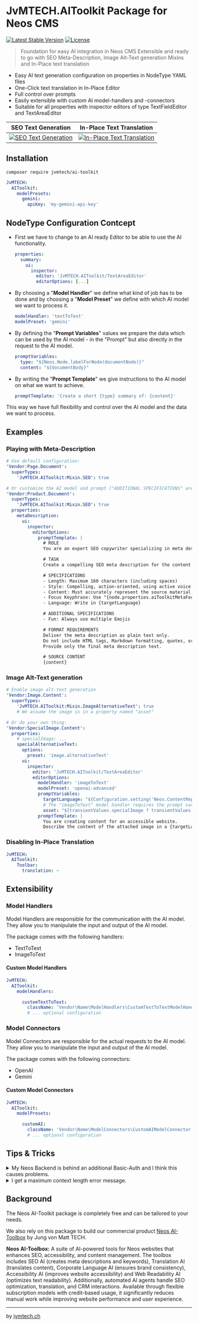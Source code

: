 # JvMTECH.AIToolkit Package for Neos CMS
[![Latest Stable Version](https://poser.pugx.org/jvmtech/ai-toolkit/v/stable)](https://packagist.org/packages/jvmtech/ai-toolkit)
[![License](https://poser.pugx.org/jvmtech/ai-toolkit/license)](https://packagist.org/packages/jvmtech/ai-toolkit)

> Foundation for easy AI integration in Neos CMS
> Extensible and ready to go with SEO Meta-Description, Image Alt-Text generation Mixins and In-Place text translation

- Easy AI text generation configuration on properties in NodeType YAML files
- One-Click text translation in In-Place Editor
- Full control over prompts
- Easily extensible with custom AI model-handlers and -connectors
- Suitable for all properties with inspector editors of type TextFieldEditor and TextAreaEditor

| SEO Text Generation | In-Place Text Translation |
|---------------------|---------------------------|
| [![SEO Text Generation](Documentation/jvmtech-aitoolkit-seo-text-generation-square.gif)](Documentation/jvmtech-aitoolkit-seo-text-generation.webm) | [![In-Place Text Translation](Documentation/jvmtech-aitoolkit-inplace-text-translation-square.gif)](Documentation/jvmtech-aitoolkit-inplace-text-translation.webm) |

## Installation

```
composer require jvmtech/ai-toolkit
```

```yaml
JvMTECH:
  AIToolkit:
    modelPresets:
      gemini:
        apiKey: 'my-gemini-api-key'
```

## NodeType Configuration Contcept

- First we have to change to an AI ready Editor to be able to use the AI functionality.

  ```yaml
  properties:
    summary:
      ui:
        inspector:
          editor: 'JvMTECH.AIToolkit/TextAreaEditor'
          editorOptions: [...]
  ```
- By choosing a "**Model Handler**" we define what kind of job has to be done and by choosing a "**Model Preset**" we define with which AI model we want to process it.

  ```yaml
  modelHandler: 'textToText'
  modelPreset: 'gemini'
  ```
- By defining the "**Prompt Variables**" values we prepare the data which can be used by the AI model - in the "Prompt" but also directly in the request to the AI model.

  ```yaml
  promptVariables:
    type: "${Neos.Node.labelForNode(documentNode)}"
    content: "${documentBody}"
  ```
- By writing the "**Prompt Template**" we give instructions to the AI model on what we want to achieve.

  ```yaml
  promptTemplate: 'Create a short {type} summary of: {content}'
  ```

This way we have full flexibility and control over the AI model and the data we want to process.

## Examples

### Playing with Meta-Description
```yaml
# Use default configuration:
'Vendor:Page.Document':
  superTypes:
    'JvMTECH.AIToolkit:Mixin.SEO': true

# Or customize the AI model and prompt ("ADDITIONAL SPECIFICATIONS" are added to the default prompt):
'Vendor:Product.Document':
  superTypes:
    'JvMTECH.AIToolkit:Mixin.SEO': true
  properties:
    metaDescription:
      ui:
        inspector:
          editorOptions:
            promptTemplate: |
              # ROLE
              You are an expert SEO copywriter specializing in meta descriptions that drive clicks and improve search rankings.

              # TASK
              Create a compelling SEO meta description for the content provided below.

              # SPECIFICATIONS
              - Length: Maximum 160 characters (including spaces)
              - Style: Compelling, action-oriented, using active voice
              - Content: Must accurately represent the source material
              - Focus Keyphrase: Use "{node.properties.aiToolkitMetaFocusKeyphrase}" if available; otherwise use "{node.properties.title}"
              - Language: Write in {targetLanguage}

              # ADDITIONAL SPECIFICATIONS
              - Fun: Always use multiple Emojis

              # FORMAT REQUIREMENTS
              Deliver the meta description as plain text only.
              Do not include HTML tags, Markdown formatting, quotes, or explanatory notes.
              Provide only the final meta description text.

              # SOURCE CONTENT
              {content}
```

### Image Alt-Text generation
```yaml
# Enable image alt-text generation
'Vendor:Image.Content':
  superTypes:
    'JvMTECH.AIToolkit:Mixin.ImageAlternativeText': true
    # We assume the image is in a property named "asset"

# Or do your own thing:
'Vendor:SpecialImage.Content':
  properties:
    # specialImage: ...
    specialAlternativeText:
      options:
        preset: 'image.alternativeText'
      ui:
        inspector:
          editor: 'JvMTECH.AIToolkit/TextAreaEditor'
          editorOptions:
            modelHandler: 'imageToText'
            modelPreset: 'openai-advanced'
            promptVariables:
              targetLanguage: "${Configuration.setting('Neos.ContentRepository.contentDimensions.language.presets.' + node.context.targetDimensions.language + '.label')}"
              # The "imageToText" model handler requires the prompt variable "asset" to attach the image to the AI model request.
              asset: "${transientValues.specialImage ? transientValues.specialImage : q(node).property('specialImage')}"
            promptTemplate: |
              You are creating content for an accessible website.
              Describe the content of the attached image in a {targetLanguage} short sentence.
```

### Disabling In-Place Translation
```yaml
JvMTECH:
  AIToolkit:
    Toolbar:
      translation: ~
```

## Extensibility

### Model Handlers

Model Handlers are responsible for the communication with the AI model. They allow you to manipulate the input and output of the AI model.

The package comes with the following handlers:
- TextToText
- ImageToText

#### Custom Model Handlers

```yaml
JvMTECH:
  AIToolkit:
    modelHandlers:

      customTextToText:
        className: 'Vendor\Name\ModelHandlers\CustomTextToTextModelHandler'
        # ... optional configuration
```

### Model Connectors

Model Connectors are responsible for the actual requests to the AI model. They allow you to manipulate the input and output of the AI model.

The package comes with the following connectors:
- OpenAI
- Gemini

#### Custom Model Connectors

```yaml
JvMTECH:
  AIToolkit:
    modelPresets:

      customAI:
        className: 'Vendor\Name\ModelConnectors\CustomAIModelConnector'
        # ... optional configuration
```

## Tips & Tricks

<details>
<summary>My Neos Backend is behind an additional Basic-Auth and I think this causes problems.</summary>
You are right. In this situation you need to configure the credentials that AI Toolkit is able to load document content.

```
JvMTECH:
  AIToolkit:
    backendRequest:
      auth: ['username', 'password', <'basic'>]
```
</details>

<details>
<summary>I get a maximum context length error message.</summary>

You have two main options to resolve the maximum context length error:

a) Use a model with a larger context window - Switch to a model that can handle more tokens/text at once. Different models have different context limits, so upgrading to one with a higher capacity will allow you to process longer inputs.

b) Manually reduce the variables in your prompt - Trim down your input by removing unnecessary text, shortening examples, or breaking your task into smaller chunks that fit within the current model's limits.

The first option gives you more capacity, while the second requires optimizing what you're sending to fit the constraints.
</details>

## Background

The Neos AI-Toolkit package is completely free and can be tailored to your needs.

We also rely on this package to build our commercial product [Neos AI-Toolbox](https://jvmtech.ch/neos-ai-toolbox) by Jung von Matt TECH.

**Neos AI-Toolbox:** A suite of AI-powered tools for Neos websites that enhances SEO, accessibility, and content management. The toolbox includes SEO AI (creates meta descriptions and keywords), Translation AI (translates content), Corporate Language AI (ensures brand consistency), Accessibility AI (improves website accessibility) and Web Readability AI (optimizes text readability). Additionally, automated AI agents handle SEO optimization, translation, and CRM interactions. Available through flexible subscription models with credit-based usage, it significantly reduces manual work while improving website performance and user experience.

---

by [jvmtech.ch](https://jvmtech.ch)

